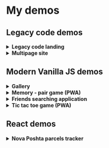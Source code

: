 # My demos

## Legacy code demos

<details>
  <summary>
    <b>Legacy code landing</b>
  </summary>

    * Adaptive layout for 3 screen resolutions (desktop, tablet, smartphone);
    * Responsive images;
    * Image optimization for 2x Retina;
    * Icon font for icons;
    * Action timer with local storage usage;
    * Slider and gallery with support of touch screens;
    * Dynamic loading of images for the gallery with an AJAX request from a third-party resource;
    * Full set of favicons;
    * Legacy code with jQuery and jQuery plugins;
    * Built with Gulp.

[Code base](https://github.com/ses3332002/goit/tree/master/demo/demo2)

[Demo](https://ses3332002.github.io/goit/demo/demo2/)

</details>

<details>
  <summary>
    <b>Multipage site</b>
  </summary>

    * Adaptive layout for 3 screen resolutions (desktop, tablet, smartphone);
    * Responsive images;
    * Image optimization for 2x Retina;
    * Icon font for icons;
    * Slider with support of touch screens;
    * Dynamic loading weather and currency informers with an AJAX requests from a third-party resources;
    * Full set of favicons;
    * Dark theme of browser/OS supporting;
    * Legacy code with jQuery and jQuery plugins;
    * Built with Gulp.

[Code base](https://github.com/ses3332002/goit/tree/master/demo/demo3)

[Demo](https://ses3332002.github.io/goit/demo/demo3/)

</details>

## Modern Vanilla JS demos

<details>
  <summary>
    <b>Gallery</b>
  </summary>

    * Adaptive layout;
    * Vanilla JS (ES6);
    * Full set of favicons;
    * Accessebility via keyboard;
    * Themes support by using of CSS variables;
    * Tiled layout with CSS columns;
    * Built with Gulp.

[Code base](https://github.com/ses3332002/goit/tree/master/demo/demo4)

[Demo](https://ses3332002.github.io/goit/demo/demo4/)

</details>

<details>
  <summary>
    <b>Memory - pair game (PWA)</b>
  </summary>

    * Adaptive layout;
    * Vanilla JS (ES6);
    * Accessebility via keyboard;
    * Themes support by using of CSS variables;
    * Off-line working due to PWA.

[Code base](https://github.com/ses3332002/kottans-frontend/tree/main/task_memory_pair_game)

[Demo](https://ses3332002.github.io/kottans-frontend/task_memory_pair_game/)

</details>

<details>
  <summary>
    <b>Friends searching application</b>
  </summary>

      * Adaptive layout;
      * Vanilla JS (ES6);
      * Accessebility via keyboard.

[Code base](https://github.com/ses3332002/demo/tree/main/friends)

[Demo](https://ses3332002.github.io/demo/friends)

</details>

<details>
  <summary>
    <b>Tic tac toe game (PWA)</b>
  </summary>

    * Adaptive layout;
    * Vanilla JS (ES6);
    * Accessebility via keyboard;
    * Off-line working due to PWA.

[Code base](https://github.com/ses3332002/demo/tree/main/game)

[Demo](https://ses3332002.github.io/demo/game)

</details>

## React demos

<details>
  <summary>
    <b>Nova Poshta parcels tracker</b>
  </summary>

    * React (with functional components);
    * Adaptive layout;
    * Accessebility via keyboard;
    * Multilingual;
    * Getting single/multi parcel status, requesting of parcel's return via fetch();
    * Local storage usage for fresh data;
    * Built with Parcel.

[Code base](https://github.com/ses3332002/framework_task)

[Demo](https://ses3332002.github.io/framework_task/)

</details>
